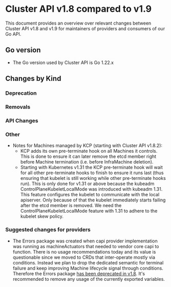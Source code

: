 # Cluster API v1.8 compared to v1.9

This document provides an overview over relevant changes between Cluster API v1.8 and v1.9 for
maintainers of providers and consumers of our Go API.

## Go version

- The Go version used by Cluster API is Go 1.22.x

## Changes by Kind

### Deprecation

### Removals

### API Changes

### Other

- Notes for Machines managed by KCP (starting with Cluster API v1.8.2):
  - KCP adds its own pre-terminate hook on all Machines it controls. This is done to ensure it can later remove
    the etcd member right before Machine termination (i.e. before InfraMachine deletion).
  - Starting with Kubernetes v1.31 the KCP pre-terminate hook will wait for all other pre-terminate hooks to finish to
    ensure it runs last (thus ensuring that kubelet is still working while other pre-terminate hooks run). This is only done
    for v1.31 or above because the kubeadm ControlPlaneKubeletLocalMode was introduced with kubeadm 1.31. This feature configures
    the kubelet to communicate with the local apiserver. Only because of that the kubelet immediately starts failing after the etcd
    member is removed. We need the ControlPlaneKubeletLocalMode feature with 1.31 to adhere to the kubelet skew policy.

### Suggested changes for providers

- The Errors package was created when capi provider implementation was running as machineActuators that needed to vendor core capi to function. There is no usage recommendations today and its value is questionable since we moved to CRDs that inter-operate mostly via conditions. Instead we plan to drop the dedicated semantic for terminal failure and keep improving Machine lifecycle signal through conditions. Therefore the Errors package [has been deprecated in v1.8](https://github.com/kubernetes-sigs/cluster-api/issues/10784). It's recommended to remove any usage of the currently exported variables.
